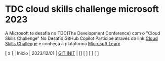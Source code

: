# TDC cloud skills challenge microsoft 2023
A Microsoft te desafia no TDC(The Development Conference) com o "Cloud Skills Challenge" No Desafio GitHub Copilot Participe através do link [Cloud Skills Challenge](https://promo.thedevconf.com/fut23-microsoft?utm_campaign=tdc_future_2023_-_microsoft_cloud_skills&utm_medium=email&utm_source=RD+Station#rd-column-kyojxu8e) e conheça a plataforma [Microsoft Learn](https://learn.microsoft.com/pt-br/collections/xkwnhy6w1j4g?WT.mc_id=cloudskillschallenge_65a891fe-5159-4238-a524-2205991e67b2)


 [ x ] | Inicio | 2023/12/01 | [GIT INIT](https://learn.microsoft.com/pt-br/training/modules/intro-to-git/0-introduction) |
 [] 
 [  ] 
  [   ]
  [ ] 

